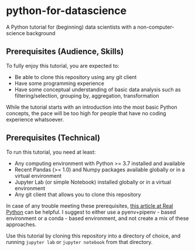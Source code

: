 # python-for-datascience
A Python tutorial for (beginning) data scientists with a non-computer-science background

## Prerequisites (Audience, Skills)

To fully enjoy this tutorial, you are expected to:

- Be able to clone this repository using any git client
- Have some programming experience
- Have some conceptual understanding of basic data analysis such as filtering/selection, grouping by, aggregation, transformation

While the tutorial starts with an introduction into the most basic Python concepts, the pace will be too high for people that have no coding experience whatsoever.

## Prerequisites (Technical)

To run this tutorial, you need at least:

- Any computing environment with Python >= 3.7 installed and available
- Recent Pandas (>= 1.0) and Numpy packages available globally or in a virtual environment
- Jupyter Lab (or simple Notebook) installed globally or in a virtual environment
- Any git client that allows you to clone this repository

In case of any trouble meeting these prerequisites, [this article at Real Python](https://realpython.com/effective-python-environment/) can be helpful. I suggest to either use a pyenv+pipenv - based environment or a conda - based environment, and not create a mix of these approaches.

Use this tutorial by cloning this repository into a directory of choice, and running `jupyter lab` or `jupyter notebook` from that directory.